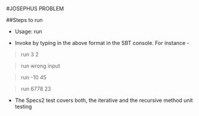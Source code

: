 #JOSEPHUS PROBLEM

##Steps to run

* Usage: run <Number of people in circle> <Factor by which people are to be eliminated>

* Invoke by typing in the above format in the SBT console.
For instance -

>run 3 2

>run wrong input

>run -10 45

>run 6778 23


* The Specs2 test covers both, the iterative and the recursive method unit testing
